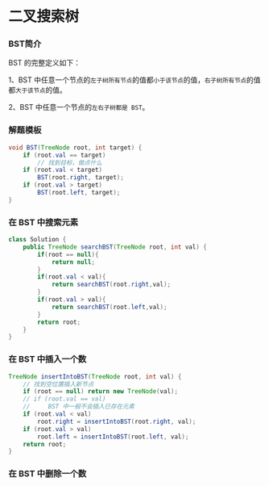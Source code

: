 # 二叉搜索树
### BST简介

BST 的完整定义如下：

1、BST 中任意一个节点的`左子树所有节点`的值都`小于该节点`的值，`右子树所有节点`的值都`大于该节点`的值。

2、BST 中任意一个节点的`左右子树都是 BST`。

### 解题模板

```java
void BST(TreeNode root, int target) {
    if (root.val == target)
        // 找到目标，做点什么
    if (root.val < target) 
        BST(root.right, target);
    if (root.val > target)
        BST(root.left, target);
}
```

### 在 BST 中搜索元素

```java
class Solution {
    public TreeNode searchBST(TreeNode root, int val) {
        if(root == null){
            return null;
        }
        if(root.val < val){
            return searchBST(root.right,val);
        }
        if(root.val > val){
            return searchBST(root.left,val);
        }
        return root;
    }
}
```

### 在 BST 中插入一个数

```java
TreeNode insertIntoBST(TreeNode root, int val) {
    // 找到空位置插入新节点
    if (root == null) return new TreeNode(val);
    // if (root.val == val)
    //     BST 中一般不会插入已存在元素
    if (root.val < val) 
        root.right = insertIntoBST(root.right, val);
    if (root.val > val) 
        root.left = insertIntoBST(root.left, val);
    return root;
}
```

### 在 BST 中删除一个数

